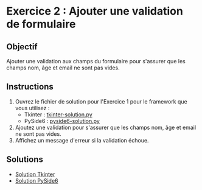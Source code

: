# Exercice 2 : Ajouter une validation de formulaire

## Objectif

Ajouter une validation aux champs du formulaire pour s'assurer que les champs nom, âge et email ne sont pas vides.

## Instructions
1. Ouvrez le fichier de solution pour l'Exercice 1 pour le framework que vous utilisez :
   - Tkinter : [tkinter-solution.py](../1/tkinter-solution.py)
   - PySide6 : [pyside6-solution.py](../1/pyside6-solution.py)
2. Ajoutez une validation pour s'assurer que les champs nom, âge et email ne sont pas vides.
3. Affichez un message d'erreur si la validation échoue.

## Solutions

- [Solution Tkinter](./tkinter-solution.py)
- [Solution PySide6](./pyside6-solution.py)